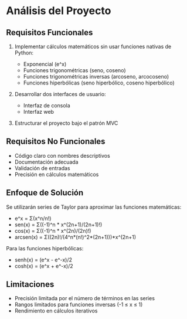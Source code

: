 
# Análisis del Proyecto

## Requisitos Funcionales
1. Implementar cálculos matemáticos sin usar funciones nativas de Python:
   - Exponencial (e^x)
   - Funciones trigonométricas (seno, coseno)
   - Funciones trigonométricas inversas (arcoseno, arcocoseno)
   - Funciones hiperbólicas (seno hiperbólico, coseno hiperbólico)

2. Desarrollar dos interfaces de usuario:
   - Interfaz de consola
   - Interfaz web

3. Estructurar el proyecto bajo el patrón MVC

## Requisitos No Funcionales
- Código claro con nombres descriptivos
- Documentación adecuada
- Validación de entradas
- Precisión en cálculos matemáticos

## Enfoque de Solución
Se utilizarán series de Taylor para aproximar las funciones matemáticas:
- e^x = Σ(x^n/n!)
- sen(x) = Σ((-1)^n * x^(2n+1)/(2n+1)!)
- cos(x) = Σ((-1)^n * x^(2n)/(2n)!)
- arcsen(x) = Σ((2n)!/(4^n*(n!)^2*(2n+1)))*x^(2n+1)

Para las funciones hiperbólicas:
- senh(x) = (e^x - e^-x)/2
- cosh(x) = (e^x + e^-x)/2

## Limitaciones
- Precisión limitada por el número de términos en las series
- Rangos limitados para funciones inversas (-1 ≤ x ≤ 1)
- Rendimiento en cálculos iterativos
